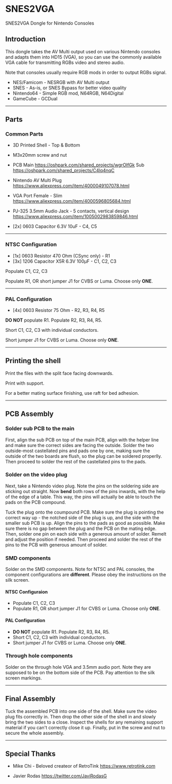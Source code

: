 # SNES2VGA
SNES2VGA Dongle for Nintendo Consoles

## Introduction
This dongle takes the AV Multi output used on various Nintendo consoles and adapts them into HD15 (VGA), so you can use the commonly available VGA cable for transmitting RGBs video and stereo audio.

Note that consoles usually require RGB mods in order to output RGBs signal.
- NES/Famicom - NESRGB with AV Multi output
- SNES - As-is, or SNES Bypass for better video quality
- Nintendo64 - Simple RGB mod, N64RGB, N64Digital
- GameCube - GCDual
-----

## Parts
### Common Parts
- 3D Printed Shell - Top & Bottom

- M3x20mm screw and nut

- PCB
Main https://oshpark.com/shared_projects/wgrOlfGk
Sub https://oshpark.com/shared_projects/C4lq4nqC

- Nintendo AV Multi Plug
https://www.aliexpress.com/item/4000049107078.html

- VGA Port Female - Slim
https://www.aliexpress.com/item/4000596805684.html

- PJ-325 3.5mm Audio Jack - 5 contacts, vertical design
https://www.aliexpress.com/item/1005002983859846.html

- [2x] 0603 Capacitor 6.3V 10uF - C4, C5
---
### NTSC Configuration
- [1x] 0603 Resistor 470 Ohm (CSync only) - R1
- [3x] 1206 Capacitor X5R 6.3V 100µF - C1, C2, C3

Populate C1, C2, C3

Populate R1, OR short jumper J1 for CVBS or Luma. Choose only **ONE**.

---

### PAL Configuration
- [4x] 0603 Resistor 75 Ohm - R2, R3, R4, R5

**DO NOT** populate R1. Populate R2, R3, R4, R5.

Short C1, C2, C3 with individual conductors.

Short jumper J1 for CVBS or Luma. Choose only **ONE**.

---

## Printing the shell
Print the files with the split face facing downwards.

Print with support.

For a better mating surface finishing, use raft for bed adhesion.

---

## PCB Assembly

### Solder sub PCB to the main
First, align the sub PCB on top of the main PCB, align with the helper line and make sure the correct sides are facing the outside. Solder the two outside-most castellated pins and pads one by one, making sure the outside of the two boards are flush, so the plug can be soldered properlly. Then proceed to solder the rest of the castellated pins to the pads.

### Solder on the video plug
Next, take a Nintendo video plug. Note the pins on the soldering side are sticking out straight. Now **bend** both rows of the pins inwards, with the help of the edge of a table. This way, the pins will actually be able to touch the pads on the PCB compound.

Tuck the plug onto the coumpound PCB. Make sure the plug is pointing the correct way up - the notched side of the plug is up, and the side with the smaller sub PCB is up. Align the pins to the pads as good as possible. Make sure there is no gap between the plug and the PCB on the mating edge. Then, solder one pin on each side with a generous amount of solder. Remelt and adjust the position if needed. Then proceed and solder the rest of the pins to the PCB with generous amount of solder.

### SMD components
Solder on the SMD components. Note for NTSC and PAL consoles, the component configurations are **different**. Please obey the instructions on the silk screen.

#### NTSC Configuraion
- Populate C1, C2, C3
- Populate R1, OR short jumper J1 for CVBS or Luma. Choose only **ONE**.

#### PAL Configuration
- **DO NOT** populate R1. Populate R2, R3, R4, R5.
- Short C1, C2, C3 with individual conductors.
- Short jumper J1 for CVBS or Luma. Choose only **ONE**.

### Through hole components
Solder on the through hole VGA and 3.5mm audio port. Note they are supposed to be on the bottom side of the PCB. Pay attention to the silk screen markings.

---

## Final Assembly
Tuck the assembled PCB into one side of the shell. Make sure the video plug fits correctly in. Then drop the other side of the shell in and slowly bring the two sides to a close. Inspect the shells for any remaining support material if you can't correctly close it up. Finally, put in the screw and nut to secure the whole assembly.

---

## Special Thanks

- Mike Chi - Beloved createor of RetroTink
https://www.retrotink.com


- Javier Rodas
https://twitter.com/JaviRodasG
